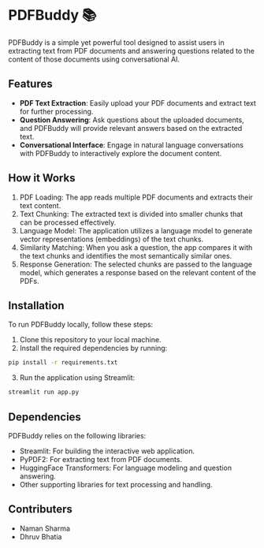 # PDFBuddy 📚

PDFBuddy is a simple yet powerful tool designed to assist users in extracting text from PDF documents and answering questions related to the content of those documents using conversational AI.

## Features

- **PDF Text Extraction**: Easily upload your PDF documents and extract text for further processing.
- **Question Answering**: Ask questions about the uploaded documents, and PDFBuddy will provide relevant answers based on the extracted text.
- **Conversational Interface**: Engage in natural language conversations with PDFBuddy to interactively explore the document content.

## How it Works

1. PDF Loading: The app reads multiple PDF documents and extracts their text content.
2. Text Chunking: The extracted text is divided into smaller chunks that can be processed effectively.
3. Language Model: The application utilizes a language model to generate vector representations (embeddings) of the text chunks.
4. Similarity Matching: When you ask a question, the app compares it with the text chunks and identifies the most semantically similar ones.
5. Response Generation: The selected chunks are passed to the language model, which generates a response based on the relevant content of the PDFs.

## Installation

To run PDFBuddy locally, follow these steps:

1. Clone this repository to your local machine.
2. Install the required dependencies by running:
```bash
pip install -r requirements.txt
```
3. Run the application using Streamlit:
```bash
streamlit run app.py
```


## Dependencies

PDFBuddy relies on the following libraries:

- Streamlit: For building the interactive web application.
- PyPDF2: For extracting text from PDF documents.
- HuggingFace Transformers: For language modeling and question answering.
- Other supporting libraries for text processing and handling.

## Contributers
- Naman Sharma 
- Dhruv Bhatia

